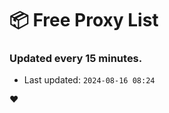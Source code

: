 # :package: Free Proxy List
### Updated every 15 minutes.

- Last updated: `2024-08-16 08:24`

:heart:
